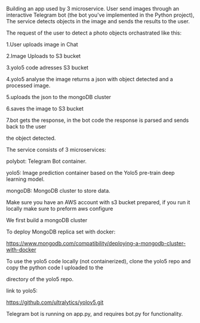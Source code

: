 Building an app used by 3 microservice.
User send images through an interactive Telegram bot 
(the bot you've implemented in the Python project), The service detects objects in the image and sends the results to the user.

The request of the user to detect a photo objects orchastrated like this:

1.User uploads image in Chat

2.Image Uploads to S3 bucket

3.yolo5 code adresses S3 bucket 

4.yolo5 analyse the image returns a json with object detected and a processed image.

5.uploads the json to the mongoDB cluster

6.saves the image to S3 bucket

7.bot gets the response, in the bot code the response is parsed and sends back to the user

the object detected.

The service consists of 3 microservices:

polybot: Telegram Bot container.

yolo5: Image prediction container based on the Yolo5 pre-train deep learning model.

mongoDB: MongoDB cluster to store data.

Make sure you have an AWS account with s3 bucket prepared, if you run it locally make sure to preform aws configure 

We first build a mongoDB cluster 


To deploy MongoDB replica set with docker:

https://www.mongodb.com/compatibility/deploying-a-mongodb-cluster-with-docker


To use the yolo5 code locally (not containerized), clone the yolo5 repo and copy the python code I uploaded to the
 
directory of the yolo5 repo.

link to yolo5:

https://github.com/ultralytics/yolov5.git

Telegram bot is running on app.py, and requires bot.py for functionality.



